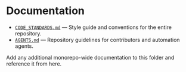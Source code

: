 # Documentation

- [`CODE_STANDARDS.md`](CODE_STANDARDS.md) — Style guide and conventions for the entire repository.
- [`AGENTS.md`](../AGENTS.md) — Repository guidelines for contributors and automation agents.

Add any additional monorepo-wide documentation to this folder and reference it from here.
